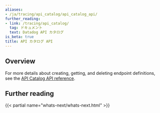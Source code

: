 ```yaml
---
aliases:
- /ja/tracing/api_catalog/api_catalog_api/
further_reading:
- link: /tracing/api_catalog/
  tag: ドキュメント
  text: Datadog API カタログ
is_beta: true
title: API カタログ API
---
```


## Overview
For more details about creating, getting, and deleting endpoint definitions, see the [API Catalog API reference][8].

## Further reading

{{< partial name="whats-next/whats-next.html" >}}

[8]: /ja/api/latest/api-management